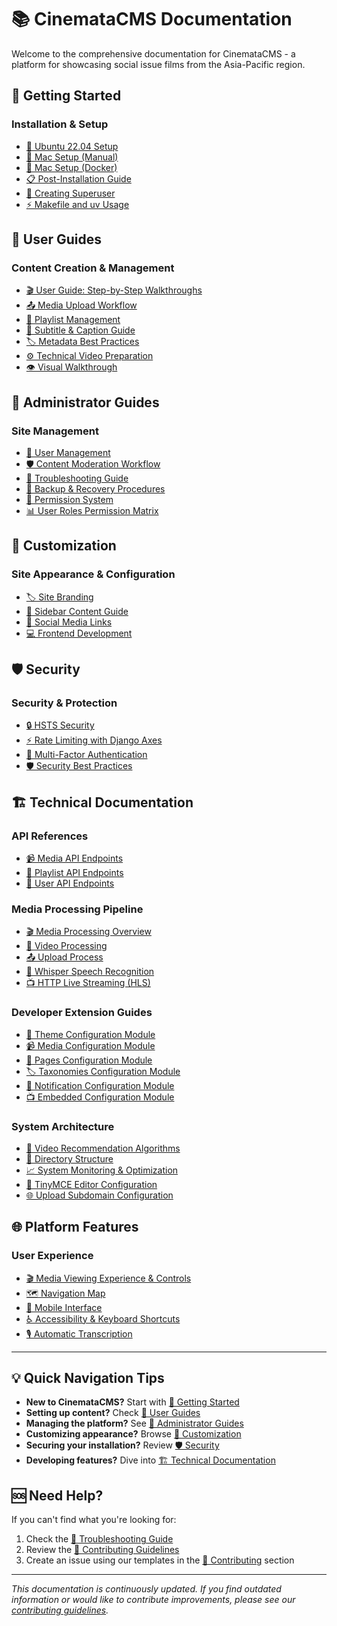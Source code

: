 # 📚 CinemataCMS Documentation

Welcome to the comprehensive documentation for CinemataCMS - a platform for showcasing social issue films from the Asia-Pacific region.

## 🚀 Getting Started

### Installation & Setup
- [🐧 Ubuntu 22.04 Setup](setup/ubuntu-22.04-setup.md)
- [🍎 Mac Setup (Manual)](setup/mac_setup.md)
- [🐳 Mac Setup (Docker)](setup/mac-setup-docker.md)
- [📋 Post-Installation Guide](setup/Post-installation-guide.md)
- [👑 Creating Superuser](setup/creating_superuser.md)
- [⚡ Makefile and uv Usage](setup/makefile-and-uv.md)

## 👤 User Guides

### Content Creation & Management
- [🎬 User Guide: Step-by-Step Walkthroughs](user-guides/cinemata_user_guide.md)
- [📤 Media Upload Workflow](user-guides/media_upload_workflow.md)
- [🎵 Playlist Management](user-guides/playlist_management.md)
- [📝 Subtitle & Caption Guide](user-guides/subtitle_caption_guide.md)
- [🏷️ Metadata Best Practices](user-guides/metadata_best_practices.md)
- [⚙️ Technical Video Preparation](user-guides/tech-preparations-video-uploads.md)
- [👁️ Visual Walkthrough](user-guides/visual_walkthrough.md)

## 🔧 Administrator Guides

### Site Management
- [👥 User Management](admin-guides/user_management.md)
- [🛡️ Content Moderation Workflow](admin-guides/content_moderation_workflow.md)
- [🚨 Troubleshooting Guide](admin-guides/troubleshooting_guide.md)
- [💾 Backup & Recovery Procedures](admin-guides/backup_and_recovery_procedures.md)
- [🔐 Permission System](admin-guides/permission_system.md)
- [📊 User Roles Permission Matrix](admin-guides/cinematacms-roles-permission-matrix.md)

## 🎨 Customization

### Site Appearance & Configuration
- [🏷️ Site Branding](customization/site-branding.md)
- [📑 Sidebar Content Guide](customization/sidebar-content-guide.md)
- [📱 Social Media Links](customization/Customise-social-media-links.md)
- [💻 Frontend Development](customization/frontend-development.md)

## 🛡️ Security

### Security & Protection
- [🔒 HSTS Security](security/hsts-security.md)
- [⚡ Rate Limiting with Django Axes](security/Rate-limiting-with-django-axes.md)
- [🔐 Multi-Factor Authentication](security/mfa_authentication.md)
- [🛡️ Security Best Practices](security/security_best_practices.md)

## 🏗️ Technical Documentation

### API References
- [📹 Media API Endpoints](technical/API-endpoints/media-endpoints.md)
- [🎵 Playlist API Endpoints](technical/API-endpoints/playlist-endpoints.md)
- [👤 User API Endpoints](technical/API-endpoints/user-endpoints.md)

### Media Processing Pipeline
- [🎬 Media Processing Overview](technical/media-processing/intro-media-processing-pipeline-docu.md)
- [🔄 Video Processing](technical/media-processing/video-processing-overview.md)
- [📤 Upload Process](technical/media-processing/upload-process.md)
- [🎤 Whisper Speech Recognition](technical/media-processing/whisper-speech-reconition.md)
- [📺 HTTP Live Streaming (HLS)](technical/media-processing/http-live-streaming-process.md)

### Developer Extension Guides
- [🎨 Theme Configuration Module](technical/developer-extensions/theme-configuration-module.md)
- [📹 Media Configuration Module](technical/developer-extensions/media-configuration-module.md)
- [📄 Pages Configuration Module](technical/developer-extensions/pages-configuration-module.md)
- [🏷️ Taxonomies Configuration Module](technical/developer-extensions/taxonomies-configuration-module.md)
- [🔔 Notification Configuration Module](technical/developer-extensions/notification-confirguration-module.md)
- [📺 Embedded Configuration Module](technical/developer-extensions/embedded-configuration-module.md)

### System Architecture
- [🤖 Video Recommendation Algorithms](technical/CinemataCMS-recommendations-algorithms.md)
- [📁 Directory Structure](technical/directory.md)
- [📈 System Monitoring & Optimization](technical/system_monitoring_and_optimization.md)
- [📝 TinyMCE Editor Configuration](technical/tinymce.md)
- [🌐 Upload Subdomain Configuration](setup/upload-subdomain-setup.md)

## 🌐 Platform Features

### User Experience
- [🎬 Media Viewing Experience & Controls](features/Media_Viewing_Experience_and_Controls.md)
- [🗺️ Navigation Map](features/navigation_map.md)
- [📱 Mobile Interface](features/mobile_interface.md)
- [♿ Accessibility & Keyboard Shortcuts](features/Cinemata_Accessibility_Keyboard_Shortcuts.md)
- [🎙️ Automatic Transcription](features/automatic_transcription.md)

---

## 💡 Quick Navigation Tips

- **New to CinemataCMS?** Start with [🚀 Getting Started](#-getting-started)
- **Setting up content?** Check [👤 User Guides](#-user-guides)
- **Managing the platform?** See [🔧 Administrator Guides](#-administrator-guides)
- **Customizing appearance?** Browse [🎨 Customization](#-customization)
- **Securing your installation?** Review [🛡️ Security](#️-security)
- **Developing features?** Dive into [🏗️ Technical Documentation](#️-technical-documentation)

## 🆘 Need Help?

If you can't find what you're looking for:
1. Check the [🚨 Troubleshooting Guide](admin-guides/troubleshooting_guide.md)
2. Review the [🤝 Contributing Guidelines](contributing/CONTRIBUTING.md)
3. Create an issue using our templates in the [🤝 Contributing](#-contributing) section

---

*This documentation is continuously updated. If you find outdated information or would like to contribute improvements, please see our [contributing guidelines](contributing/CONTRIBUTING.md).*